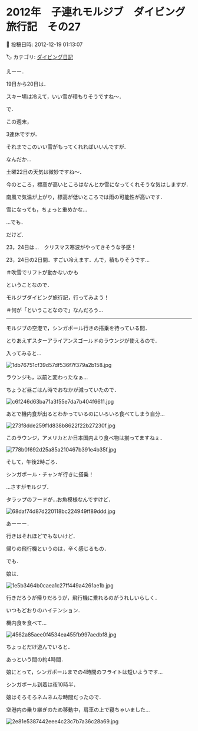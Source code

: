 # 2012年　子連れモルジブ　ダイビング旅行記　その27

📅 投稿日時: 2012-12-19 01:13:07

🏷️ カテゴリ: [ダイビング日記](ce3a7a8d424d112fce83ee85c81a0e344.md)

えーー．


19日から20日は．


スキー場は冷えて，いい雪が積もりそうですね～．





で．


この週末，


3連休ですが．


それまでこのいい雪がもってくれればいいんですが．


なんだか…


土曜22日の天気は微妙ですね～．


今のところ，標高が高いところはなんとか雪になってくれそうな気はしますが．


南風で気温が上がり，標高が低いところでは雨の可能性が高いです．


雪になっても，ちょっと重めかな…





…でも．


だけど．


23，24日は…　クリスマス寒波がやってきそうな予感！


23，24日の2日間．すごい冷えます．んで，積もりそうです…


＃吹雪でリフトが動かないかも





ということなので．


モルジブダイビング旅行記，行ってみよう！


＃何が「ということなので」なんだろう…


---------





モルジブの空港で，シンガポール行きの搭乗を待っている間．


とりあえずスターアライアンスゴールドのラウンジが使えるので．


入ってみると…




![1db76751cf39d57df536f7f379a2b158.jpg](images/1db76751cf39d57df536f7f379a2b158.jpg)




ラウンジも，以前と変わったなぁ…


ちょうど昼ごはん時でおなかが減っていたので．




![c6f246d63ba71a3f55e7da7b404f6611.jpg](images/c6f246d63ba71a3f55e7da7b404f6611.jpg)




あとで機内食が出るとわかっているのにいろいろ食べてしまう自分…




![273f8dde259f1d838b8622f22b27230f.jpg](images/273f8dde259f1d838b8622f22b27230f.jpg)




このラウンジ，アメリカとか日本国内より食べ物は揃ってますねぇ．




![778b0f692d25a85a210467b391e4b35f.jpg](images/778b0f692d25a85a210467b391e4b35f.jpg)







そして，午後2時ごろ．


シンガポール・チャンギ行きに搭乗！


…さすがモルジブ．


タラップのフードが…お魚模様なんですけど．




![68daf74d87d220118bc224949ff89ddd.jpg](images/68daf74d87d220118bc224949ff89ddd.jpg)







あーーー．


行きはそれほどでもないけど．


帰りの飛行機というのは，辛く感じるもの．





でも．


娘は．




![1e5b3464b0caea1c27ff449a4261ae1b.jpg](images/1e5b3464b0caea1c27ff449a4261ae1b.jpg)




行きだろうが帰りだろうが，飛行機に乗れるのがうれしいらしく．


いつもどおりのハイテンション．





機内食を食べて…




![4562a85aee0f4534ea455fb997aedbf8.jpg](images/4562a85aee0f4534ea455fb997aedbf8.jpg)




ちょっとだけ遊んでいると．


あっという間の約4時間．


娘にとって，シンガポールまでの4時間のフライトは短いようです…





シンガポール到着は夜10時半．


娘はそろそろネムネムな時間だったので．


空港内の乗り継ぎのため移動中，肩車の上で寝ちゃいました…




![2e81e5387442eee4c23c7b7a36c28a69.jpg](images/2e81e5387442eee4c23c7b7a36c28a69.jpg)
